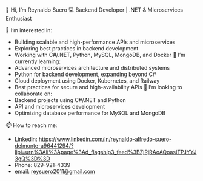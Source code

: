 👋 Hi, I’m Reynaldo Suero
💻 Backend Developer | .NET & Microservices Enthusiast

👀 I’m interested in:
* Building scalable and high-performance APIs and microservices
* Exploring best practices in backend development
* Working with C#/.NET, Python, MySQL, MongoDB, and Docker
🌱 I’m currently learning:
* Advanced microservices architecture and distributed systems
* Python for backend development, expanding beyond C#
* Cloud deployment using Docker, Kubernetes, and Railway
* Best practices for secure and high-availability APIs
💞️ I’m looking to collaborate on:
* Backend projects using C#/.NET and Python
* API and microservices development
* Optimizing database performance for MySQL and MongoDB

📫 How to reach me: 
* Linkedin: https://www.linkedin.com/in/reynaldo-alfredo-suero-delmonte-a96441294/?lipi=urn%3Ali%3Apage%3Ad_flagship3_feed%3BZjRjRAoAQoasITPJYYJ3gQ%3D%3D
* Phone: 829-921-4339
* email: reysuero2011@gmail.com
